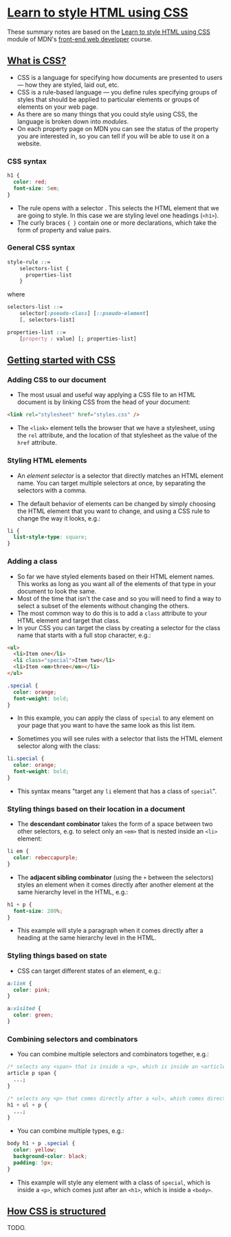 # [Learn to style HTML using CSS](https://developer.mozilla.org/en-US/docs/Learn/CSS)

These summary notes are based on the [Learn to style HTML using CSS](https://developer.mozilla.org/en-US/docs/Learn/CSS) module of MDN's [front-end web developer](https://developer.mozilla.org/en-US/docs/Learn/Front-end_web_developer) course.

## [What is CSS?](https://developer.mozilla.org/en-US/docs/Learn/CSS/First_steps/What_is_CSS)

- CSS is a language for specifying how documents are presented to users — how they are styled, laid out, etc.
- CSS is a rule-based language — you define rules specifying groups of styles that should be applied to particular elements or groups of elements on your web page.
- As there are so many things that you could style using CSS, the language is broken down into _modules_.
- On each property page on MDN you can see the status of the property you are interested in, so you can tell if you will be able to use it on a website.

### CSS syntax

```css
h1 {
  color: red;
  font-size: 5em;
}
```

- The rule opens with a selector . This selects the HTML element that we are going to style. In this case we are styling level one headings (`<h1>`).
- The curly braces `{ }` contain one or more declarations, which take the form of property and value pairs.

### General CSS syntax

```css
style-rule ::=
    selectors-list {
      properties-list
    }
```

where

```css
selectors-list ::=
    selector[:pseudo-class] [::pseudo-element]
    [, selectors-list]

properties-list ::=
    [property : value] [; properties-list]
```

## [Getting started with CSS](https://developer.mozilla.org/en-US/docs/Learn/CSS/First_steps/Getting_started#Adding_CSS_to_our_document)

### Adding CSS to our document

- The most usual and useful way applying a CSS file to an HTML document is by linking CSS from the head of your document:

```html
<link rel="stylesheet" href="styles.css" />
```

- The `<link>` element tells the browser that we have a stylesheet, using the `rel` attribute, and the location of that stylesheet as the value of the `href` attribute.

### Styling HTML elements

- An _element selector_ is a selector that directly matches an HTML element name. You can target multiple selectors at once, by separating the selectors with a comma.

- The default behavior of elements can be changed by simply choosing the HTML element that you want to change, and using a CSS rule to change the way it looks, e.g.:

```css
li {
  list-style-type: square;
}
```

### Adding a class

- So far we have styled elements based on their HTML element names. This works as long as you want all of the elements of that type in your document to look the same.
- Most of the time that isn't the case and so you will need to find a way to select a subset of the elements without changing the others.
- The most common way to do this is to add a `class` attribute to your HTML element and target that class.
- In your CSS you can target the class by creating a selector for the class name that starts with a full stop character, e.g.:

```html
<ul>
  <li>Item one</li>
  <li class="special">Item two</li>
  <li>Item <em>three</em></li>
</ul>
```

```css
.special {
  color: orange;
  font-weight: bold;
}
```

- In this example, you can apply the class of `special` to any element on your page that you want to have the same look as this list item.

- Sometimes you will see rules with a selector that lists the HTML element selector along with the class:

```css
li.special {
  color: orange;
  font-weight: bold;
}
```

- This syntax means "target any `li` element that has a class of `special`".

### Styling things based on their location in a document

- The **descendant combinator** takes the form of a space between two other selectors, e.g. to select only an `<em>` that is nested inside an `<li>` element:

```css
li em {
  color: rebeccapurple;
}
```

- The **adjacent sibling combinator** (using the `+` between the selectors) styles an element when it comes directly after another element at the same hierarchy level in the HTML, e.g.:

```css
h1 + p {
  font-size: 200%;
}
```

- This example will style a paragraph when it comes directly after a heading at the same hierarchy level in the HTML.

### Styling things based on state

- CSS can target different states of an element, e.g.:

```css
a:link {
  color: pink;
}

a:visited {
  color: green;
}
```

### Combining selectors and combinators

- You can combine multiple selectors and combinators together, e.g.:

```css
/* selects any <span> that is inside a <p>, which is inside an <article>  */
article p span {
  ...;
}

/* selects any <p> that comes directly after a <ul>, which comes directly after an <h1>  */
h1 + ul + p {
  ...;
}
```

- You can combine multiple types, e.g.:

```css
body h1 + p .special {
  color: yellow;
  background-color: black;
  padding: 5px;
}
```

- This example will style any element with a class of `special`, which is inside a `<p>`, which comes just after an `<h1>`, which is inside a `<body>`.

## [How CSS is structured](https://developer.mozilla.org/en-US/docs/Learn/CSS/First_steps/How_CSS_is_structured)

TODO.
